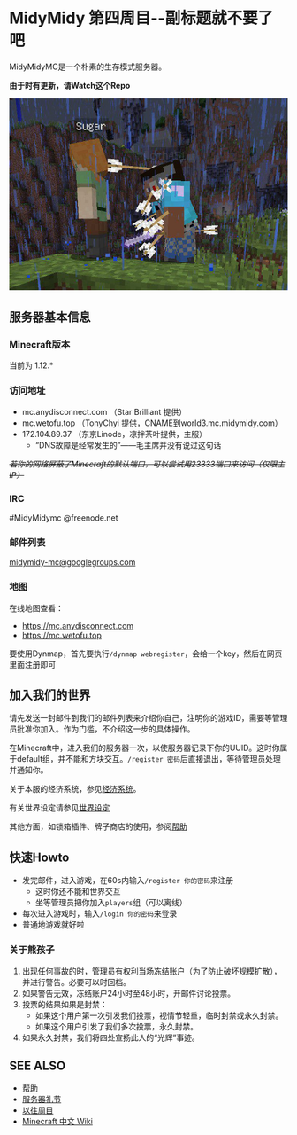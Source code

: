 MidyMidy 第四周目--副标题就不要了吧
=====

MidyMidyMC是一个朴素的生存模式服务器。

**由于时有更新，请Watch这个Repo**

<img src="./photo_2017-12-14_17-23-40.jpg" />

服务器基本信息
--------------

### Minecraft版本

当前为 1.12.*

### 访问地址

* mc.anydisconnect.com （Star Brilliant 提供）
* mc.wetofu.top （TonyChyi 提供，CNAME到world3.mc.midymidy.com）
* 172.104.89.37 （东京Linode，凉拌茶叶提供，主服）
  - “DNS故障是经常发生的”——毛主席并没有说过这句话
<!-- * world3.mc.midymidy.com （Star Brilliant 提供） -->
<!-- * mc.hijack.moe （Jack Zhang 提供，有负载均衡，SRV记录） -->

*<del>若你的网络屏蔽了Minecraft的默认端口，可以尝试用23333端口来访问（仅限主IP）</del>*

### IRC
\#MidyMidymc @freenode.net

### 邮件列表

midymidy-mc@googlegroups.com

### 地图

在线地图查看：

* https://mc.anydisconnect.com
* https://mc.wetofu.top

要使用Dynmap，首先要执行`/dynmap webregister`，会给一个key，然后在网页里面注册即可

加入我们的世界
--------------

请先发送一封邮件到我们的邮件列表来介绍你自己，注明你的游戏ID，需要等管理员批准你加入。作为门槛，不介绍这一步的具体操作。

在Minecraft中，进入我们的服务器一次，以使服务器记录下你的UUID。这时你属于default组，并不能和方块交互。`/register 密码`后直接退出，等待管理员处理并通知你。

关于本服的经济系统，参见[经济系统](经济系统.md)。

有关世界设定请参见[世界设定](世界设定.md)

其他方面，如锁箱插件、牌子商店的使用，参阅[帮助](帮助.md)

快速Howto
---------

* 发完邮件，进入游戏，在60s内输入`/register 你的密码`来注册
  - 这时你还不能和世界交互
  - 坐等管理员把你加入`players`组（可以离线）
* 每次进入游戏时，输入`/login 你的密码`来登录
* 普通地游戏就好啦

### 关于熊孩子

1. 出现任何事故的时，管理员有权利当场冻结账户（为了防止破坏规模扩散），并进行警告。必要可以时回档。
2. 如果警告无效，冻结账户24小时至48小时，开邮件讨论投票。
3. 投票的结果如果是封禁：
	- 如果这个用户第一次引发我们投票，视情节轻重，临时封禁或永久封禁。
	- 如果这个用户引发了我们多次投票，永久封禁。
4. 如果永久封禁，我们将四处宣扬此人的“光辉”事迹。

SEE ALSO
--------
* [帮助](帮助.md)
* [服务器礼节](服务器礼节.md)
* [以往周目](以往周目.md)
* [Minecraft 中文 Wiki](http://minecraft-zh.gamepedia.com)
